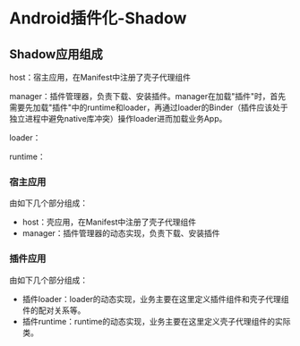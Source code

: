 # Android插件化-Shadow

## Shadow应用组成

host：宿主应用，在Manifest中注册了壳子代理组件

manager：插件管理器，负责下载、安装插件。manager在加载"插件"时，首先需要先加载"插件"中的runtime和loader，再通过loader的Binder（插件应该处于独立进程中避免native库冲突）操作loader进而加载业务App。

loader：

runtime：

### 宿主应用

由如下几个部分组成：

- host：壳应用，在Manifest中注册了壳子代理组件
- manager：插件管理器的动态实现，负责下载、安装插件

### 插件应用

由如下几个部分组成：

- 插件loader：loader的动态实现，业务主要在这里定义插件组件和壳子代理组件的配对关系等。
- 插件runtime：runtime的动态实现，业务主要在这里定义壳子代理组件的实际类。







